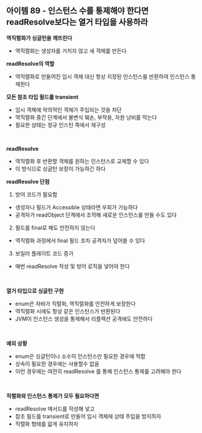 ## 아이템 89 - 인스턴스 수를 통제해야 한다면 readResolve보다는 열거 타입을 사용하라

**역직렬화가 싱글턴을 깨뜨린다**
- 역직렬화는 생성자를 거치지 않고 새 객체를 만든다

**readResolve의 역할**
- 역직렬화로 만들어진 임시 객체 대신 항상 지정된 인스턴스를 반환하여 인스턴스 통제한다

**모든 참조 타입 필드를 transient**
- 임시 객체에 악의적인 객체가 주입되는 것을 차단
- 역직렬화 중간 단계에서 불변식 훼손, 부작용, 자원 낭비를 막는다
- 필요한 상태는 정규 인스턴 쪽에서 재구성

<br/>

**readResolve**
- 역직렬화 후 반환할 객체를 원하는 인스턴스로 교체할 수 있다
- 이 방식으로 싱글턴 보장이 가능하긴 하다

**readResolve 단점**
1. 방어 코드가 필요함
  - 생성자나 필드가 Accessible 상태라면 우회가 가능하다
  - 공격자가 readObject 단계에서 조작해 새로운 인스턴스를 만들 수도 있다
2. 필드를 final로 해도 안전하지 않는다
  - 역직렬화 과정에서 final 필드 조차 공격자가 덮어쓸 수 있다
3. 보일러 플레이트 코드 증가
  - 매번 readResolve 작성 및 방어 로직을 넣어야 한다

<br/>

**열거 타입으로 싱글턴 구현**
- enum은 자바가 직렬화, 역직렬화를 안전하게 보장한다
- 역직렬화 시에도 항상 같은 인스턴스가 반환된다
- JVM이 인스턴스 생성을 통제해서 리플렉션 공격에도 안전하다


<br/>

**예외 상황**
- enum은 싱글턴이나 소수의 인스턴스만 필요한 경우에 적합
- 상속이 필요한 경우에는 사용할수 없음
- 이런 경우에는 여전히 readResolve 를 통해 인스턴스 통제를 고려해야 한다

<br/>

**직렬화와 인스턴스 통제가 모두 필요하다면**
- readResolve 메서드를 작성해 넣고
- 참조 필드를 transient로 만들어 임시 객체에 상태 주입을 방지하자
- 직렬화 형태를 앏게 유지하자
